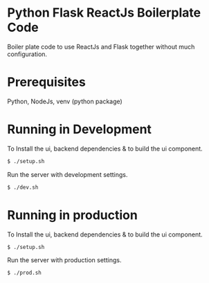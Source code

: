 # Python Flask ReactJs Boilerplate Code

Boiler plate code to use ReactJs and Flask together without much configuration.

# Prerequisites
Python, NodeJs, venv (python package)

# Running in Development

To Install the ui, backend dependencies & to build the ui component.

```bash
$ ./setup.sh
```

Run the server with development settings.

```bash
$ ./dev.sh
```

# Running in production

To Install the ui, backend dependencies & to build the ui component.

```bash
$ ./setup.sh
```

Run the server with production settings.

```bash
$ ./prod.sh
```


